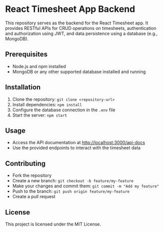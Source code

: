 # React Timesheet App Backend

This repository serves as the backend for the React Timesheet app. It provides RESTful APIs for CRUD operations on timesheets, authentication and authorization using JWT, and data persistence using a database (e.g., MongoDB).

## Prerequisites

- Node.js and npm installed
- MongoDB or any other supported database installed and running

## Installation

1. Clone the repository: `git clone <repository-url>`
2. Install dependencies: `npm install`
3. Configure the database connection in the `.env` file
4. Start the server: `npm start`

## Usage

- Access the API documentation at [http://localhost:3000/api-docs](http://localhost:3000/api-docs)
- Use the provided endpoints to interact with the timesheet data

## Contributing

- Fork the repository
- Create a new branch: `git checkout -b feature/my-feature`
- Make your changes and commit them: `git commit -m "Add my feature"`
- Push to the branch: `git push origin feature/my-feature`
- Create a pull request

## License

This project is licensed under the MIT License.
